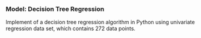 ### Model: Decision Tree Regression
Implement of a decision tree regression algorithm in Python using univariate regression data set, which contains 272 data points.
